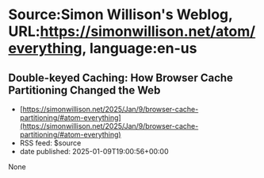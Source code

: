 # Source:Simon Willison's Weblog, URL:https://simonwillison.net/atom/everything, language:en-us

## Double-keyed Caching: How Browser Cache Partitioning Changed the Web
 - [https://simonwillison.net/2025/Jan/9/browser-cache-partitioning/#atom-everything](https://simonwillison.net/2025/Jan/9/browser-cache-partitioning/#atom-everything)
 - RSS feed: $source
 - date published: 2025-01-09T19:00:56+00:00

None

